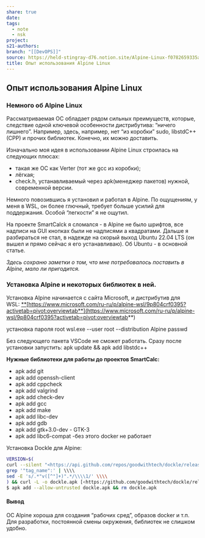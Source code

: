 ```yaml
---
share: true
date: 
tags:
  - note
  - nsk
project: 
s21-authors: 
branch: "[[DevOPS]]"
source: https://held-stingray-d76.notion.site/Alpine-Linux-f0782659335a40e285a06119bfbb8b79
title: Опыт использования Alpine Linux
---
```


## Опыт использования Alpine Linux
### Немного об Alpine Linux
Рассматриваемая ОС обладает рядом сильных преимуществ, которые, следствие одной ключевой особенности дистрибутива: “ничего лишнего”. Например, здесь, например, нет “из коробки” sudo, libstdC++ (CPP) и прочих библиотек. Конечно, их можно доставить.

Изначально моя идея в использовании Alpine Linux строилась на следующих плюсах:
- такая же ОС как Verter (тот же gcc из коробки);
- лёгкая;
- check.h, устанавливаемый через apk(менеджер пакетов) нужной, современной версии.

Немного повозившись я установил и работал в Alpine. По ощущениям, у меня в WSL, он более глючный, требует больше усилий для поддержания. Особой “легкости” я не ощутил.

На проекте SmartCalck я сломался - в Alpine не было шрифтов, все надписи на GUI кнопках были не надписями а квадратами. Дальше я разбираться не стал, в надежде на скорый выход Ubuntu 22.04 LTS (он вышел и прямо сейчас я его устанавливаю). Об Ubuntu - в основной статье.

_Здесь сохраню заметки о том, что мне потребовалось поставить в Alpine, мало ли пригодится._

### Установка Alpine и некоторых библиотек в ней.

Установка Alpine начинается с сайта Microsoft, и дистрибутив для WSL: [**](https://www.microsoft.com/ru-ru/p/alpine-wsl/9p804crf0395?activetab=pivot:overviewtab)[https://www.microsoft.com/ru-ru/p/alpine-wsl/9p804crf0395?activetab=pivot:overviewtab**](https://www.microsoft.com/ru-ru/p/alpine-wsl/9p804crf0395?activetab=pivot:overviewtab**)

установка пароля root wsl.exe --user root --distribution Alpine passwd

Без следующего пакета VSCode не сможет работать. Сразу после установки запустить: apk update && apk add libstdc++

**Нужные библиотеки для работы до проектов SmartCalc:**

- apk add git
- apk add openssh-client
- apk add cppcheck
- apk add valgrind
- apk add check-dev
- apk add gcc
- apk add make
- apk add libc-dev
- apk add gdb
- apk add gtk+3.0-dev - GTK-3
- apk add libc6-compat -без этого docker не работает

Установка Dockle для Alpine:

```bash
VERSION=$(
curl --silent "<https://api.github.com/repos/goodwithtech/dockle/releases/latest>" | \\\\
grep '"tag_name":' | \\\\
sed -E 's/.*"v([^"]+)".*/\\\\1/' \\\\
) && curl -L -o dockle.apk [<https://github.com/goodwithtech/dockle/releases/download/v${VERSION}/dockle_${VERSION}_Linux-64bit.apk>](<https://github.com/goodwithtech/dockle/releases/download/v$%7BVERSION%7D/dockle_$%7BVERSION%7D_Linux-64bit.apk>)
$ apk add --allow-untrusted dockle.apk && rm dockle.apk

```

#### **Вывод**

ОС Alpine хороша для создания “рабочих сред”, образов docker и т.п. Для разработки, постоянной смены окружения, библиотек не слишком удобно.
